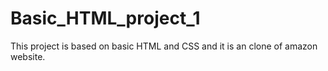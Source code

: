 # Basic_HTML_project_1
This project is based on basic HTML and CSS and 
it is an clone of  amazon website. 